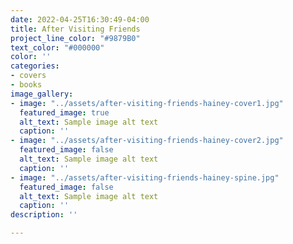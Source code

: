 ```yaml
---
date: 2022-04-25T16:30:49-04:00
title: After Visiting Friends
project_line_color: "#9879B0"
text_color: "#000000"
color: ''
categories:
- covers
- books
image_gallery:
- image: "../assets/after-visiting-friends-hainey-cover1.jpg"
  featured_image: true
  alt_text: Sample image alt text
  caption: ''
- image: "../assets/after-visiting-friends-hainey-cover2.jpg"
  featured_image: false
  alt_text: Sample image alt text
  caption: ''
- image: "../assets/after-visiting-friends-hainey-spine.jpg"
  featured_image: false
  alt_text: Sample image alt text
  caption: ''
description: ''

---
```

